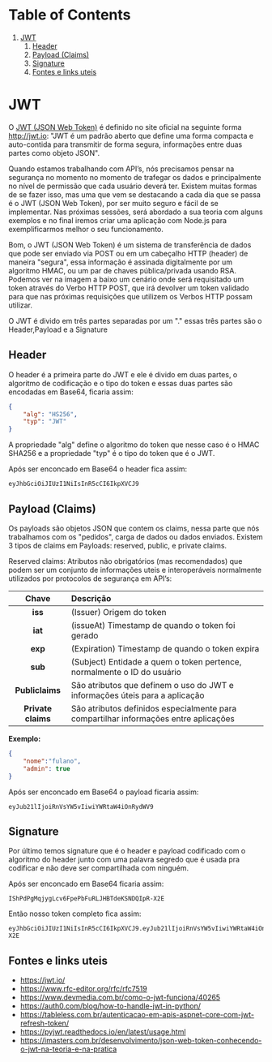 # Table of Contents
1. [JWT](#jwt)
	1. [Header](#header)
	2. [Payload (Claims)](#payload-claims)
	3. [Signature](#signature)
	4. [Fontes e links uteis](#fontes-e-links-uteis)

# JWT

O [JWT (JSON Web Token)](https://jwt.io/) é definido no site oficial na seguinte forma http://jwt.io: "JWT é um padrão aberto que define uma forma compacta e auto-contida para transmitir de forma segura, informações entre duas partes como objeto JSON".

Quando estamos trabalhando com API’s, nós precisamos pensar na segurança no momento no momento de trafegar os dados e principalmente no nível de permissão que cada usuário deverá ter. Existem muitas formas de se fazer isso, mas uma que vem se destacando a cada dia que se passa é o JWT (JSON Web Token), por ser muito seguro e fácil de se implementar. Nas próximas sessões, será abordado a sua teoria com alguns exemplos e no final iremos criar uma aplicação com Node.js para exemplificarmos melhor o seu funcionamento.

Bom, o JWT (JSON Web Token) é um sistema de transferência de dados que pode ser enviado via POST ou em um cabeçalho HTTP (header) de maneira "segura", essa informação é assinada digitalmente por um algoritmo HMAC, ou um par de chaves pública/privada usando RSA. Podemos ver na imagem a baixo um cenário onde será requisitado um token através do Verbo HTTP POST, que irá devolver um token validado para que nas próximas requisições que utilizem os Verbos HTTP possam utilizar.

O JWT é divido em três partes separadas por um "." essas três partes são o Header,Payload e a Signature

## Header

O header é a primeira parte do JWT e ele é divido em duas partes, o algoritmo de codificação e o tipo do token e essas duas partes são encodadas em Base64, ficaria assim:

``` JSON
{
    "alg": "HS256",
    "typ": "JWT"
}
```

A propriedade "alg" define o algoritmo do token que nesse caso é o HMAC SHA256 e a propriedade "typ" é o tipo do token que é o JWT. 

Após ser enconcado em Base64 o header fica assim:

```
eyJhbGciOiJIUzI1NiIsInR5cCI6IkpXVCJ9
```

## Payload (Claims)
Os payloads são objetos JSON que contem os claims, nessa parte que nós trabalhamos com os "pedidos", carga de dados ou dados enviados. Existem 3 tipos de claims em Payloads: reserved, public, e private claims.

Reserved claims: Atributos não obrigatórios (mas recomendados) que podem ser um conjunto de informações uteis e interoperáveis normalmente utilizados por protocolos de segurança em API’s:

| Chave |  Descrição |
|:-:|:-|
|**iss** | (Issuer) Origem do token |
|**iat** | (issueAt) Timestamp de quando o token foi gerado |
|**exp** | (Expiration) Timestamp de quando o token expira |
|**sub** | (Subject) Entidade a quem o token pertence, normalmente o ID do usuário |
|**Publiclaims** | São atributos que definem o uso do JWT e informações úteis para a aplicação | 
|**Private claims** | São atributos definidos especialmente para compartilhar informações entre aplicações |

**Exemplo:**
``` JSON 
{
    "nome":"fulano",
    "admin": true
}
```

Após ser enconcado em Base64 o payload ficaria assim:

```
eyJub21lIjoiRnVsYW5vIiwiYWRtaW4iOnRydWV9
```

## Signature

Por último temos signature que é o header e payload codificado com o algoritmo do header junto com uma palavra segredo que é usada pra codificar e não deve ser compartilhada com ninguém.

Após ser enconcado em Base64 ficaria assim:

```
IShPdPgMqjygLcv6FpePbFuRLJHBTdeKSNDQIpR-X2E

``` 

Então nosso token completo fica assim:

```
eyJhbGciOiJIUzI1NiIsInR5cCI6IkpXVCJ9.eyJub21lIjoiRnVsYW5vIiwiYWRtaW4iOnRydWV9.IShPdPgMqjygLcv6FpePbFuRLJHBTdeKSNDQIpR-X2E 
```

## Fontes e links uteis
- https://jwt.io/
- https://www.rfc-editor.org/rfc/rfc7519
- https://www.devmedia.com.br/como-o-jwt-funciona/40265
- https://auth0.com/blog/how-to-handle-jwt-in-python/
- https://tableless.com.br/autenticacao-em-apis-aspnet-core-com-jwt-refresh-token/
- https://pyjwt.readthedocs.io/en/latest/usage.html
- https://imasters.com.br/desenvolvimento/json-web-token-conhecendo-o-jwt-na-teoria-e-na-pratica
